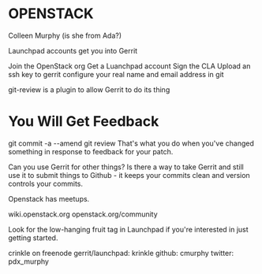 OPENSTACK
=========
Colleen Murphy (is she from Ada?)

Launchpad accounts get you into Gerrit

Join the OpenStack org
Get a Luanchpad account
Sign the CLA
Upload an ssh key to gerrit
 configure your real name and email address in git

git-review is a plugin to allow Gerrit to do its thing

You Will Get Feedback
=====================
git commit -a --amend
git review
That's what you do when you've changed something in response to feedback for your patch.

Can you use Gerrit for other things? Is there a way to take Gerrit and still use it to submit things to Github - it keeps your commits clean and version controls your commits.

Openstack has meetups.

wiki.openstack.org
openstack.org/community

Look for the low-hanging fruit tag in Launchpad if you're interested in just getting started.

crinkle on freenode
gerrit/launchpad: krinkle
github: cmurphy
twitter: pdx_murphy
